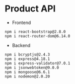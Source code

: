 
# Product API

- Frontend
```
npm i react-bootstrap@2.8.0
npm i react-router-dom@6.14.0
```

- Backend
```
npm i bcryptjs@2.4.3
npm i express@4.18.1
npm i express-validator@7.0.1
npm i jsonwebtoken@9.0.0
npm i mongoose@6.6.1
npm i nodemon@2.0.20
```

